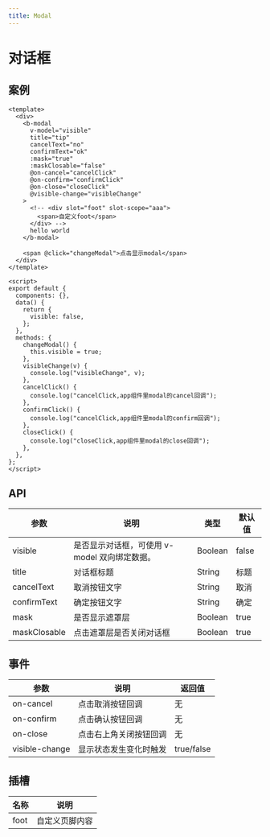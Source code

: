 ```yaml
---
title: Modal
---
```


# 对话框

<script>
export default {
  data() {
    return {
      visible: false,
    };
  },
  methods: {
    changeModal() {
      this.visible = true;
    },
    visibleChange(v) {
      console.log("visibleChange", v);
    },
    cancelClick() {
      console.log("cancelClick,app组件里modal的cancel回调");
    },
    confirmClick() {
      console.log("cancelClick,app组件里modal的confirm回调");
    },
    closeClick() {
      console.log("closeClick,app组件里modal的close回调");
    },
  },
};
</script>

<template>
  <div>
    <b-modal
      v-model="visible"
      title="tip"
      cancelText="no"
      confirmText="ok"
      :mask="true"
      :maskClosable="false"
      @on-cancel="cancelClick"
      @on-confirm="confirmClick"
      @on-close="closeClick"
      @visible-change="visibleChange"
    >
      <!-- <div slot="foot" slot-scope="aaa">
        <span>自定义foot</span>
      </div> -->
      hello world
    </b-modal>
    <span @click="changeModal">点击显示modal</span>
  </div>
</template>

<style>
    .billd-modal-mask .modal-wrap{
        z-index:99
    }
</style>

## 案例

```vue
<template>
  <div>
    <b-modal
      v-model="visible"
      title="tip"
      cancelText="no"
      confirmText="ok"
      :mask="true"
      :maskClosable="false"
      @on-cancel="cancelClick"
      @on-confirm="confirmClick"
      @on-close="closeClick"
      @visible-change="visibleChange"
    >
      <!-- <div slot="foot" slot-scope="aaa">
        <span>自定义foot</span>
      </div> -->
      hello world
    </b-modal>

    <span @click="changeModal">点击显示modal</span>
  </div>
</template>

<script>
export default {
  components: {},
  data() {
    return {
      visible: false,
    };
  },
  methods: {
    changeModal() {
      this.visible = true;
    },
    visibleChange(v) {
      console.log("visibleChange", v);
    },
    cancelClick() {
      console.log("cancelClick,app组件里modal的cancel回调");
    },
    confirmClick() {
      console.log("cancelClick,app组件里modal的confirm回调");
    },
    closeClick() {
      console.log("closeClick,app组件里modal的close回调");
    },
  },
};
</script>
```

## API

| 参数         | 说明                                          | 类型    | 默认值 |
| ------------ | --------------------------------------------- | ------- | ------ |
| visible      | 是否显示对话框，可使用 v-model 双向绑定数据。 | Boolean | false  |
| title        | 对话框标题                                    | String  | 标题   |
| cancelText   | 取消按钮文字                                  | String  | 取消   |
| confirmText  | 确定按钮文字                                  | String  | 确定   |
| mask         | 是否显示遮罩层                                | Boolean | true   |
| maskClosable | 点击遮罩层是否关闭对话框                      | Boolean | true   |

## 事件

| 参数           | 说明                   | 返回值     |
| -------------- | ---------------------- | ---------- |
| on-cancel      | 点击取消按钮回调       | 无         |
| on-confirm     | 点击确认按钮回调       | 无         |
| on-close       | 点击右上角关闭按钮回调 | 无         |
| visible-change | 显示状态发生变化时触发 | true/false |

## 插槽

| 名称 | 说明           |
| ---- | -------------- |
| foot | 自定义页脚内容 |
